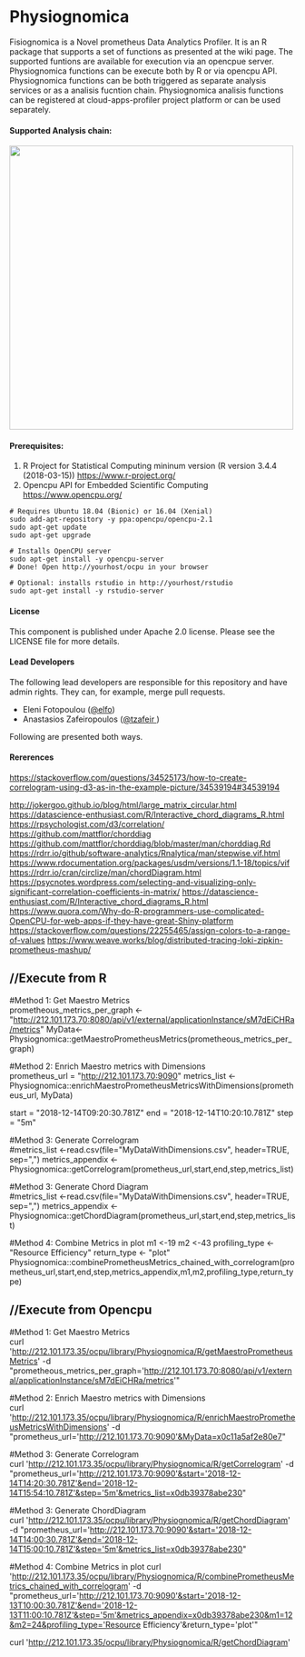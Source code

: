 # Physiognomica
Fisiognomica is a Novel prometheus Data Analytics Profiler. It is an R package that supports a set of functions as presented at the wiki page. The supported funtions are available for execution via an opencpue server. Physiognomica functions can be execute both by R or via opencpu API. Physiognomica functions can be both triggered as separate analysis services or as a analisis fucntion chain. Physiognomica analisis functions can be registered at cloud-apps-profiler project platform or can be used separately.

#### Supported Analysis chain:
<img src="/images/fuctionchain.png" width="500">

#### Prerequisites:
1. R Project for Statistical Computing mininum version (R version 3.4.4 (2018-03-15))
https://www.r-project.org/
1. Opencpu API for Embedded Scientific Computing
https://www.opencpu.org/
```
# Requires Ubuntu 18.04 (Bionic) or 16.04 (Xenial)
sudo add-apt-repository -y ppa:opencpu/opencpu-2.1
sudo apt-get update 
sudo apt-get upgrade

# Installs OpenCPU server
sudo apt-get install -y opencpu-server
# Done! Open http://yourhost/ocpu in your browser

# Optional: installs rstudio in http://yourhost/rstudio
sudo apt-get install -y rstudio-server 
```
#### License

This component is published under Apache 2.0 license. Please see the LICENSE file for more details.

#### Lead Developers

The following lead developers are responsible for this repository and have admin rights. They can, for example, merge pull requests.

- Eleni Fotopoulou ([@elfo](https://github.com/efotopoulou))
- Anastasios Zafeiropoulos ([@tzafeir ](https://github.com/azafeiropoulos))

Following are presented both ways.


#### Rererences
https://stackoverflow.com/questions/34525173/how-to-create-correlogram-using-d3-as-in-the-example-picture/34539194#34539194

http://jokergoo.github.io/blog/html/large_matrix_circular.html
https://datascience-enthusiast.com/R/Interactive_chord_diagrams_R.html
https://rpsychologist.com/d3/correlation/
https://github.com/mattflor/chorddiag
https://github.com/mattflor/chorddiag/blob/master/man/chorddiag.Rd
https://rdrr.io/github/software-analytics/Rnalytica/man/stepwise.vif.html
https://www.rdocumentation.org/packages/usdm/versions/1.1-18/topics/vif
https://rdrr.io/cran/circlize/man/chordDiagram.html
https://psycnotes.wordpress.com/selecting-and-visualizing-only-significant-correlation-coefficients-in-matrix/ 
https://datascience-enthusiast.com/R/Interactive_chord_diagrams_R.html
https://www.quora.com/Why-do-R-programmers-use-complicated-OpenCPU-for-web-apps-if-they-have-great-Shiny-platform
https://stackoverflow.com/questions/22255465/assign-colors-to-a-range-of-values
https://www.weave.works/blog/distributed-tracing-loki-zipkin-prometheus-mashup/

//Execute from R
------------------------------------------------
#Method 1: Get Maestro Metrics  
prometheous_metrics_per_graph <- "http://212.101.173.70:8080/api/v1/external/applicationInstance/sM7dEiCHRa/metrics"
MyData<-Physiognomica::getMaestroPrometheusMetrics(prometheous_metrics_per_graph)  

#Method 2: Enrich Maestro metrics with Dimensions   
prometheus_url = "http://212.101.173.70:9090"
metrics_list <- Physiognomica::enrichMaestroPrometheusMetricsWithDimensions(prometheus_url, MyData)  

start = "2018-12-14T09:20:30.781Z"
end = "2018-12-14T10:20:10.781Z"
step = "5m"

#Method 3: Generate Correlogram  
#metrics_list <-read.csv(file="MyDataWithDimensions.csv", header=TRUE, sep=",")
metrics_appendix <- Physiognomica::getCorrelogram(prometheus_url,start,end,step,metrics_list)

#Method 3: Generate Chord Diagram  
#metrics_list <-read.csv(file="MyDataWithDimensions.csv", header=TRUE, sep=",")
metrics_appendix <- Physiognomica::getChordDiagram(prometheus_url,start,end,step,metrics_list)

#Method 4: Combine Metrics in plot
m1 <-19
m2 <-43
profiling_type <- "Resource Efficiency"
return_type <- "plot"
Physiognomica::combinePrometheusMetrics_chained_with_correlogram(prometheus_url,start,end,step,metrics_appendix,m1,m2,profiling_type,return_type)


//Execute from Opencpu
--------------------------------------
#Method 1: Get Maestro Metrics  
curl 'http://212.101.173.35/ocpu/library/Physiognomica/R/getMaestroPrometheusMetrics'  -d "prometheous_metrics_per_graph='http://212.101.173.70:8080/api/v1/external/applicationInstance/sM7dEiCHRa/metrics'"

#Method 2: Enrich Maestro metrics with Dimensions   
curl 'http://212.101.173.35/ocpu/library/Physiognomica/R/enrichMaestroPrometheusMetricsWithDimensions'  -d "prometheus_url='http://212.101.173.70:9090'&MyData=x0c11a5af2e80e7"

#Method 3: Generate Correlogram  
curl 'http://212.101.173.35/ocpu/library/Physiognomica/R/getCorrelogram'  -d "prometheus_url='http://212.101.173.70:9090'&start='2018-12-14T14:20:30.781Z'&end='2018-12-14T15:54:10.781Z'&step='5m'&metrics_list=x0db39378abe230"

#Method 3: Generate ChordDiagram  
curl 'http://212.101.173.35/ocpu/library/Physiognomica/R/getChordDiagram'  -d "prometheus_url='http://212.101.173.70:9090'&start='2018-12-14T14:00:30.781Z'&end='2018-12-14T15:00:10.781Z'&step='5m'&metrics_list=x0db39378abe230"

#Method 4: Combine Metrics in plot
curl 'http://212.101.173.35/ocpu/library/Physiognomica/R/combinePrometheusMetrics_chained_with_correlogram'  -d "prometheus_url='http://212.101.173.70:9090'&start='2018-12-13T10:00:30.781Z'&end='2018-12-13T11:00:10.781Z'&step='5m'&metrics_appendix=x0db39378abe230&m1=12&m2=24&profiling_type='Resource Efficiency'&return_type='plot'"


curl 'http://212.101.173.35/ocpu/library/Physiognomica/R/getChordDiagram'  









